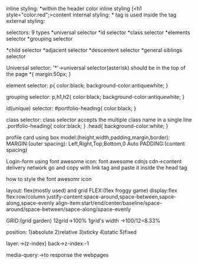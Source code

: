 inline styling:
	*within the header color inline styling (<h1 style="color:red";>content</h1>
internal styling:
	*<stlye> tag is used inside the <head> tag
external styling:
<head>
<link rel="stylesheet" type="text/css" href="./css/style.css">
</head>

selectors:
9 types
*universal selector
*id selector
*class selector
*elements selector
*grouping selector

*child selector
*adjacent selector
*descentent selector
*general siblings selector

Universal selector:
'*'->universal selector(asterisk)
should be in the top of the page
*{
	margin:50px;
}

element selector:
p{
    color:black;
    background-color:antiquewhite;
}

grouping selector:
p,h1,h2{
    color:black;
    background-color:antiquewhite;
}

id(unique) selector:
#portfolio-heading{
	color:black;
}

class selector:
class selector accepts the multiple class name in a single line
.portfolio-heading{
	color:black;
}
.head{
	background-color:white;
}

profile card using box model:(height,width,padding,margin,border):
MARGIN:(outer spacing):
Left,Right,Top,Bottom,0 Auto
PADDING:(content spacing)

Login-form using font awesome icon:
font awesome cdnjs
cdn->content delivery network
go and copy with link tag and paste it inside the head tag

how to style the font awesomr icon

<link rel="stylesheet" href="https://cdnjs.cloudflare.com/ajax/libs/font-awesome/6.7.2/css/all.min.css" integrity="sha512-Evv84Mr4kqVGRNSgIGL/F/aIDqQb7xQ2vcrdIwxfjThSH8CSR7PBEakCr51Ck+w+/U6swU2Im1vVX0SVk9ABhg==" crossorigin="anonymous" referrerpolicy="no-referrer" />

layout:
flex(mostly used) and grid
FLEX:(flex froggy game)
display:flex
flex:row/column
justify-content:space-around,space-between,sapce-along,space-evenly
align-item:start/end/center/baseline/space-around/space-between/sapce-along/space-evenly

GRID:(grid garden)
12grid->100%
1grid's width ->100/12=8.33%

position:
1)absolute
2)relative
3)sticky
4)static
5)fixed

layer:->(z-index)
back->z-index:-1

media-query:->to response the webpages
<head>
    <meta name="viewport" content="width=device-width, initial-scale=1.0">
</head>

